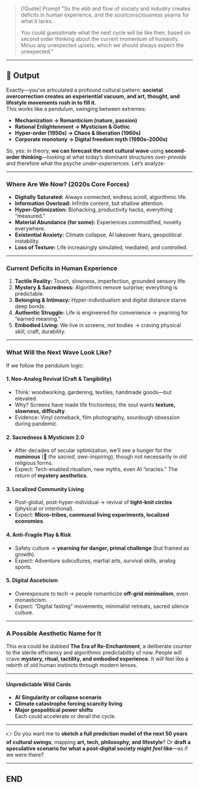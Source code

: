 
> [!Quote] Prompt
> "So the ebb and flow of society and industry creates deficits in human experience, and the soul/consciousness yearns for what it lacks. 
> 
> You could guesstimate what the next cycle will be like then, based on second order thinking about the current momentum of humanity. Minus any unexpected upsets, which we should always expect the unexpected."

---
## 🤖 Output

Exactly—you’ve articulated a profound cultural pattern: **societal overcorrection creates an experiential vacuum, and art, thought, and lifestyle movements rush in to fill it.**  
This works like a pendulum, swinging between extremes:

- **Mechanization → Romanticism (nature, passion)**
- **Rational Enlightenment → Mysticism & Gothic**
- **Hyper-order (1950s) → Chaos & liberation (1960s)**
- **Corporate monotony → Digital freedom myth (1990s–2000s)**

So, yes: in theory, **we can forecast the next cultural wave** using **second-order thinking**—looking at what today’s dominant structures _over-provide_ and therefore what the psyche _under-experiences_. Let’s analyze:

---

### **Where Are We Now? (2020s Core Forces)**

- **Digitally Saturated:** Always connected, endless scroll, algorithmic life.
- **Information Overload:** Infinite content, but shallow attention.
- **Hyper-Optimization:** Biohacking, productivity hacks, everything “measured.”
- **Material Abundance (for some):** Experiences commodified, novelty everywhere.
- **Existential Anxiety:** Climate collapse, AI takeover fears, geopolitical instability.
- **Loss of Texture:** Life increasingly simulated, mediated, and controlled.

---

### **Current Deficits in Human Experience**

1. **Tactile Reality:** Touch, slowness, imperfection, grounded sensory life.
2. **Mystery & Sacredness:** Algorithms remove surprise; everything is predictable.
3. **Belonging & Intimacy:** Hyper-individualism and digital distance starve deep bonds.
4. **Authentic Struggle:** Life is engineered for convenience → yearning for “earned meaning.”
5. **Embodied Living:** We live in screens, not bodies → craving physical skill, craft, durability.

---

### **What Will the Next Wave Look Like?**

If we follow the pendulum logic:

#### **1. Neo-Analog Revival (Craft & Tangibility)**

- Think: woodworking, gardening, textiles, handmade goods—but elevated.
- Why? Screens have made life frictionless; the soul wants **texture, slowness, difficulty**.
- Evidence: Vinyl comeback, film photography, sourdough obsession during pandemic.

#### **2. Sacredness & Mysticism 2.0**

- After decades of secular optimization, we’ll see a hunger for the **numinous** (📘 _the sacred, awe-inspiring_), though not necessarily in old religious forms.
- Expect: Tech-enabled ritualism, new myths, even AI “oracles.” The return of **mystery aesthetics**.

#### **3. Localized Community Living**

- Post-global, post-hyper-individual → revival of **tight-knit circles** (physical or intentional).
- Expect: **Micro-tribes, communal living experiments, localized economies**.

#### **4. Anti-Fragile Play & Risk**

- Safety culture → **yearning for danger, primal challenge** (but framed as growth).
- Expect: Adventure subcultures, martial arts, survival skills, analog sports.

#### **5. Digital Asceticism**

- Overexposure to tech → people romanticize **off-grid minimalism**, even monasticism.
- Expect: “Digital fasting” movements, minimalist retreats, sacred silence culture.

---

### **A Possible Aesthetic Name for It**

This era could be dubbed **The Era of Re-Enchantment**, a deliberate counter to the sterile efficiency and algorithmic predictability of now. People will crave **mystery, ritual, tactility, and embodied experience**. It will feel like a rebirth of old human instincts through modern lenses.

---

#### **Unpredictable Wild Cards**

- **AI Singularity or collapse scenario**
- **Climate catastrophe forcing scarcity living**
- **Major geopolitical power shifts**  
    Each could accelerate or derail the cycle.

---

👉 Do you want me to **sketch a full prediction model of the next 50 years of cultural swings**, mapping **art, tech, philosophy, and lifestyle**? Or **draft a speculative scenario for what a post-digital society might _feel_ like**—as if we were there?

---
## END
